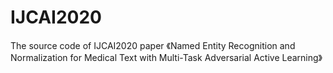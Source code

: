 # IJCAI2020
The source code of IJCAI2020 paper 《Named Entity Recognition and Normalization for Medical Text with Multi-Task Adversarial Active Learning》
